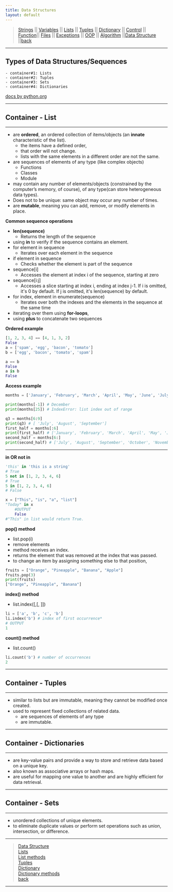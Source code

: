 ```yaml
---
title: Data Structures
layout: default
---
```

> [Strings](./strings.html) || [Variables](./variables.html) || [Lists](./lists.html) || [Tuples](./tuples.html) || [Dictionary](./dictionary.html) ||
> [Control](./control.html) || [Function](./function.html)|| [Files](./files.html) || [Exceptions](./exceptions.html) ||
> [OOP](./oop.html) || [Algorithm](./algorithm.html) ||[Data Structure](./datastructure.html) ||[back](./index.html)

***

## Types of Data Structures/Sequences 
    - container#1: Lists 
    - container#2: Tuples 
    - container#3: Sets 
    - container#4: Dictionaries

[docs by python.org](https://docs.python.org/3/tutorial/datastructures.html)


***
## Container - List
***

- are **ordered**, an ordered collection of items/objects (an **innate** characteristic of the list).
    - the items have a defined order, 
    - that order will not change.
    - lists with the same elements in a different order are not the same.
- are sequences of elements of any type (like complex objects)
    - Functions
    - Classes
    - Module
- may contain any number of elements/objects (constrained by the computer’s memory, of course), of any type(can store heterogeneous data types). 
- Does not to be unique: same object may occur any number of times.
- are **mutable**, meaning you can add, remove, or modify elements in place.

**Common sequence operations**
* **len(sequence)** 
    - Returns the length of the sequence
* using **in** to verify if the sequence contains an element. 
* for element in sequence 
    - Iterates over each element in the sequence
* if element in sequence 
    - Checks whether the element is part of the sequence
* sequence[i] 
    - Accesses the element at index i of the sequence, starting at zero
* sequence[i:j] 
    - Accesses a slice starting at index i, ending at index j-1. If i is omitted, it's 0 by default. If j is omitted, it's len(sequence) by default.
* for index, element in enumerate(sequence) 
    - Iterates over both the indexes and the elements in the sequence at the same time
* iterating over them using **for-loops**, 
* using **plus** to concatenate two sequences

**Ordered example**
```python
[1, 2, 3, 4] == [4, 1, 3, 2]
False
a = ['spam', 'egg', 'bacon', 'tomato']
b = ['egg', 'bacon', 'tomato', 'spam']

a == b
False
a is b
False
```
**Access example**
```python
months = ['January', 'February', 'March', 'April', 'May', 'June', 'July', 'August', 'September', 'October', 'November', 'December']

print(months[-1]) # December
print(months[25]) # IndexError: list index out of range

q3 = months[6:9]
print(q3) # [ 'July', 'August', 'September']
first_half = months[:6]
print(first_half) # ['January', 'February', 'March', 'April', 'May', 'June']
second_half = months[6:]
print(second_half) # ['July', 'August', 'September', 'October', 'November', 'December']
```
***

**in OR not in**

```python
'this' in 'this is a string'
# True
5 not in [1, 2, 3, 4, 6]
# True
5 in [1, 2, 3, 4, 6]
# False

x = ["This", "is", "a", "list"]
"Today" in x
    #OUTPUT
    False
#"This" in list would return True.
```

**pop() method** 
* list.pop(i)
* remove elements 
* method receives an index.
* returns the element that was removed at the index that was passed.
* to change an item by assigning something else to that position, 

```python
fruits = ["Orange", "Pineapple", "Banana", "Apple"]
fruits.pop(3)
print(fruits)
["Orange", "Pineapple", "Banana"]
```
	
**index() method** 
* list.index(<obj>[,<start>[, <end>]])

```python 
li = ['a', 'b', 'c', 'b']
li.index('b') # index of first occurrence*
# OUTPUT
1
```

**count() method** 
* list.count(<obj>)

```python 
li.count('b') # number of occurrences
2
```

***
## Container - Tuples
***

- similar to lists but are immutable, meaning they cannot be modified once created. 
- used to represent fixed collections of related data.
	- are sequences of elements of any type 
	- are immutable.


***
## Container - Dictionaries
***

- are key-value pairs and provide a way to store and retrieve data based on a unique key. 
- also known as associative arrays or hash maps. 
- are useful for mapping one value to another and are highly efficient for data retrieval.


***
## Container - Sets
***

- unordered collections of unique elements. 
- to eliminate duplicate values or perform set operations such as union, intersection, or difference.


***

> [Data Structure](./python/datastructure.html) <br>
> [Lists](./python/lists.html) <br>
> [List methods](./python/listmethods.html) <br>
> [Tuples](./python/tuples.html) <br>
> [Dictionary](./python/dictionary.html) <br>
> [Dictionary methods](./python/dictionarymethods.html) <br>
> [back](../)

***

